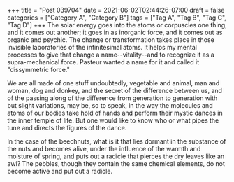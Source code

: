 +++
title = "Post 039704"
date = 2021-06-02T02:44:26-07:00
draft = false
categories = ["Category A", "Category B"]
tags = ["Tag A", "Tag B", "Tag C", "Tag D"]
+++
The solar energy goes into the atoms or corpuscles one thing, and it comes out another; it goes in as inorganic force, and it comes out as organic and psychic. The change or transformation takes place in those invisible laboratories of the infinitesimal atoms. It helps my mental processes to give that change a name--vitality--and to recognize it as a supra-mechanical force. Pasteur wanted a name for it and called it "dissymmetric force."

We are all made of one stuff undoubtedly, vegetable and animal, man and woman, dog and donkey, and the secret of the difference between us, and of the passing along of the difference from generation to generation with but slight variations, may be, so to speak, in the way the molecules and atoms of our bodies take hold of hands and perform their mystic dances in the inner temple of life. But one would like to know who or what pipes the tune and directs the figures of the dance.

In the case of the beechnuts, what is it that lies dormant in the substance of the nuts and becomes alive, under the influence of the warmth and moisture of spring, and puts out a radicle that pierces the dry leaves like an awl? The pebbles, though they contain the same chemical elements, do not become active and put out a radicle.
